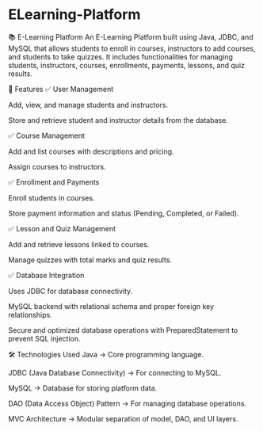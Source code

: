 # ELearning-Platform

📚 E-Learning Platform
An E-Learning Platform built using Java, JDBC, and MySQL that allows students to enroll in courses, instructors to add courses, and students to take quizzes. It includes functionalities for managing students, instructors, courses, enrollments, payments, lessons, and quiz results.

🚀 Features
✅ User Management

Add, view, and manage students and instructors.

Store and retrieve student and instructor details from the database.

✅ Course Management

Add and list courses with descriptions and pricing.

Assign courses to instructors.

✅ Enrollment and Payments

Enroll students in courses.

Store payment information and status (Pending, Completed, or Failed).

✅ Lesson and Quiz Management

Add and retrieve lessons linked to courses.

Manage quizzes with total marks and quiz results.

✅ Database Integration

Uses JDBC for database connectivity.

MySQL backend with relational schema and proper foreign key relationships.

Secure and optimized database operations with PreparedStatement to prevent SQL injection.

🛠️ Technologies Used
Java → Core programming language.

JDBC (Java Database Connectivity) → For connecting to MySQL.

MySQL → Database for storing platform data.

DAO (Data Access Object) Pattern → For managing database operations.

MVC Architecture → Modular separation of model, DAO, and UI layers.

